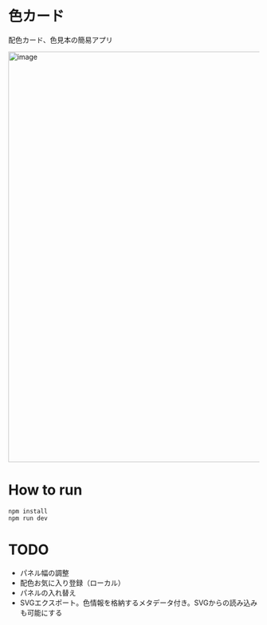 # 色カード

配色カード、色見本の簡易アプリ

<img width="1099" height="825" alt="image" src="https://github.com/user-attachments/assets/809ddee2-8d80-4e69-83ea-331e6deaa95c" />

# How to run

```
npm install
npm run dev
```

# TODO

- パネル幅の調整
- 配色お気に入り登録（ローカル）
- パネルの入れ替え
- SVGエクスポート。色情報を格納するメタデータ付き。SVGからの読み込みも可能にする
